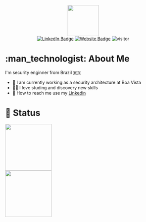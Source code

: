 <div id="header" align="center">
  <img src="https://cdn-icons-png.flaticon.com/512/1006/1006363.png" width="100"/>
</div>

<div id="badges" align="center">
  <a href="https://www.linkedin.com/in/dandga/"><img src="https://img.shields.io/badge/LinkedIn-blue?style=for-the-badge&logo=linkedin&logoColor=white&style=social" alt="LinkedIn Badge"/></a>
  <a href="https://www.dan.seg.br/"><img src="https://img.shields.io/badge/Website-yellow?style=for-the-badge&logoColor=white&style=social" alt="Website Badge"/></a>
  <img src="https://komarev.com/ghpvc/?username=dandgabr&style=social&color=red" alt="visitor"/>
</div>

<div id="body" align="justify">
  <h1> :man_technologist: About Me </h1>
  <p>
    I'm security enginner from Brazil 🇧🇷
    <ul>
      <li> 📓 I am currently working as a security architecture at Boa Vista </li>
      <li> 👨‍🎓 I love studing and discovery new skills </li>
      <li> 📧 How to reach me use my <a href="https://www.linkedin.com/in/dandga/">Linkedin</a> </li>
    </ul>
  </p>
</div>

<div id="stats" align="justify">
  <h1> 🧮 Status </h1>
  <img height="150em" src="https://github-readme-stats.vercel.app/api?username=dandgabr&show_icons=true&theme=dark&include_all_commits=true&count_private=true"/>
  <br><img height="150em" src="https://github-readme-stats.vercel.app/api/top-langs/?username=dandgabr&layout=default&langs_count=7&theme=dark"/>
</div>

